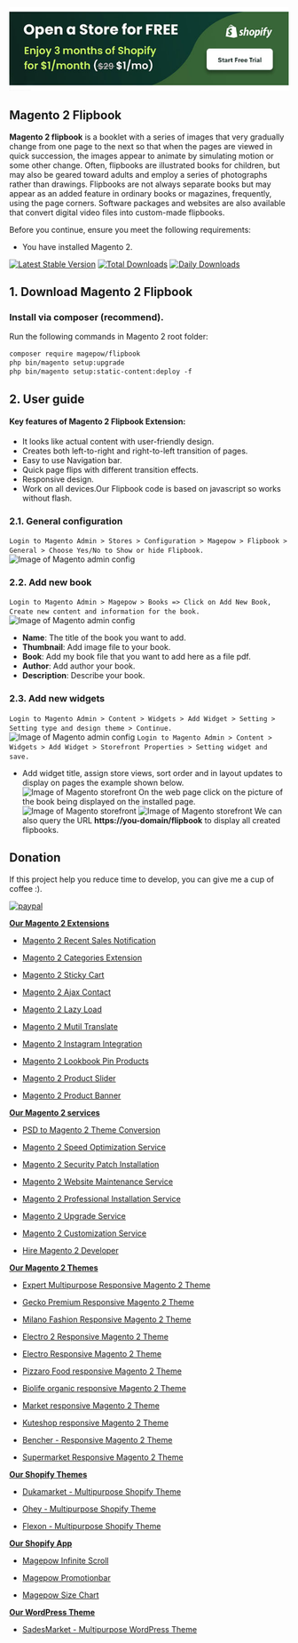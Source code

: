 [<img src="https://github.com/magepow/themeforest/blob/master/shopify/shopify_affiliate.jpg" >](https://shopify.pxf.io/VyL446)

## Magento 2 Flipbook
**Magento 2 flipbook** is a booklet with a series of images that very gradually change from one page to the next so that when the pages are viewed in quick succession, the images appear to animate by simulating motion or some other change. Often, flipbooks are illustrated books for children, but may also be geared toward adults and employ a series of photographs rather than drawings. Flipbooks are not always separate books but may appear as an added feature in ordinary books or magazines, frequently, using the page corners. Software packages and websites are also available that convert digital video files into custom-made flipbooks.

Before you continue, ensure you meet the following requirements:

  * You have installed Magento 2.

[![Latest Stable Version](https://poser.pugx.org/magepow/flipbook/v/stable)](https://packagist.org/packages/magepow/flipbook)
[![Total Downloads](https://poser.pugx.org/magepow/flipbook/downloads)](https://packagist.org/packages/magepow/flipbook)
[![Daily Downloads](https://poser.pugx.org/magepow/flipbook/d/daily)](https://packagist.org/packages/magepow/flipbook)

## 1. Download Magento 2 Flipbook

 ### Install via composer (recommend).
Run the following commands in Magento 2 root folder:
```
composer require magepow/flipbook
php bin/magento setup:upgrade
php bin/magento setup:static-content:deploy -f
```

## 2. User guide
   #### Key features of Magento 2 Flipbook Extension:
  * It looks like actual content with user-friendly design.
  * Creates both left-to-right and right-to-left transition of pages.
  * Easy to use Navigation bar.
  * Quick page flips with different transition effects.
  * Responsive design.
  * Work on all devices.Our Flipbook code is based on javascript so works without flash.
  ### 2.1. General configuration

  `Login to Magento Admin > Stores > Configuration > Magepow > Flipbook > General > Choose Yes/No to Show or hide Flipbook.`  
  ![Image of Magento admin config](https://github.com/magepow/magento2-flipbook/blob/master/media/configflipbook.png)
  ### 2.2. Add new book
   `Login to Magento Admin > Magepow > Books => Click on Add New Book, Create new content and information for the book.`
   ![Image of Magento admin config](https://github.com/magepow/magento2-flipbook/blob/master/media/addbook.png)
   * **Name**: The title of the book you want to add.
   * **Thumbnail**: Add image file to your book.
   * **Book**: Add my book file that you want to add here as a file pdf.
   * **Author**: Add author your book.
   * **Description**: Describe your book.
  ### 2.3. Add new widgets 

  `Login to Magento Admin > Content > Widgets > Add Widget > Setting > Setting type and design theme > Continue.`
  ![Image of Magento admin config](https://github.com/magepow/magento2-flipbook/blob/master/media/widget.png)
  `Login to Magento Admin > Content > Widgets > Add Widget > Storefront Properties > Setting widget and save.`
  * Add widget title, assign store views, sort order and in layout updates to display on pages the example shown below.
  ![Image of Magento storefront](https://github.com/magepow/magento2-flipbook/blob/master/media/settingwidget.png)
  On the web page click on the picture of the book being displayed on the installed page.
  ![Image of Magento storefront](https://github.com/magepow/magento2-flipbook/blob/master/media/widgetstorefront.png)
  ![Image of Magento storefront](https://github.com/magepow/magento2-flipbook/blob/master/media/result-front.png)
  We can also query the URL **https://you-domain/flipbook** to display all created flipbooks.
 ## Donation

If this project help you reduce time to develop, you can give me a cup of coffee :).

[![paypal](https://www.paypalobjects.com/en_US/i/btn/btn_donateCC_LG.gif)](https://www.paypal.com/paypalme/alopay)

      
**[Our Magento 2 Extensions](https://magepow.com/magento-2-extensions.html)**

* [Magento 2 Recent Sales Notification](https://magepow.com/magento-2-recent-order-notification.html)

* [Magento 2 Categories Extension](https://magepow.com/magento-categories-extension.html)

* [Magento 2 Sticky Cart](https://magepow.com/magento-sticky-cart.html)

* [Magento 2 Ajax Contact](https://magepow.com/magento-ajax-contact-form.html)

* [Magento 2 Lazy Load](https://magepow.com/magento-lazy-load.html)

* [Magento 2 Mutil Translate](https://magepow.com/magento-multi-translate.html)

* [Magento 2 Instagram Integration](https://magepow.com/magento-2-instagram.html)

* [Magento 2 Lookbook Pin Products](https://magepow.com/lookbook-pin-products.html)

* [Magento 2 Product Slider](https://magepow.com/magento-product-slider.html)

* [Magento 2 Product Banner](https://magepow.com/magento-2-banner-slider.html)

**[Our Magento 2 services](https://magepow.com/magento-services.html)**

* [PSD to Magento 2 Theme Conversion](https://alothemes.com/psd-to-magento-theme-conversion.html)

* [Magento 2 Speed Optimization Service](https://magepow.com/magento-speed-optimization-service.html)

* [Magento 2 Security Patch Installation](https://magepow.com/magento-security-patch-installation.html)

* [Magento 2 Website Maintenance Service](https://magepow.com/website-maintenance-service.html)

* [Magento 2 Professional Installation Service](https://magepow.com/professional-installation-service.html)

* [Magento 2 Upgrade Service](https://magepow.com/magento-upgrade-service.html)

* [Magento 2 Customization Service](https://magepow.com/customization-service.html)

* [Hire Magento 2 Developer](https://magepow.com/hire-magento-developer.html)

**[Our Magento 2 Themes](https://alothemes.com/)**

* [Expert Multipurpose Responsive Magento 2 Theme](https://1.envato.market/c/1314680/275988/4415?u=https://themeforest.net/item/expert-premium-responsive-magento-2-and-1-support-rtl-magento-2-/21667789)

* [Gecko Premium Responsive Magento 2 Theme](https://1.envato.market/c/1314680/275988/4415?u=https://themeforest.net/item/gecko-responsive-magento-2-theme-rtl-supported/24677410)

* [Milano Fashion Responsive Magento 2 Theme](https://1.envato.market/c/1314680/275988/4415?u=https://themeforest.net/item/milano-fashion-responsive-magento-1-2-theme/12141971)

* [Electro 2 Responsive Magento 2 Theme](https://1.envato.market/c/1314680/275988/4415?u=https://themeforest.net/item/electro2-premium-responsive-magento-2-rtl-supported/26875864)

* [Electro Responsive Magento 2 Theme](https://1.envato.market/c/1314680/275988/4415?u=https://themeforest.net/item/electro-responsive-magento-1-2-theme/17042067)

* [Pizzaro Food responsive Magento 2 Theme](https://1.envato.market/c/1314680/275988/4415?u=https://themeforest.net/item/pizzaro-food-responsive-magento-1-2-theme/19438157)

* [Biolife organic responsive Magento 2 Theme](https://1.envato.market/c/1314680/275988/4415?u=https://themeforest.net/item/biolife-organic-food-magento-2-theme-rtl-supported/25712510)

* [Market responsive Magento 2 Theme](https://1.envato.market/c/1314680/275988/4415?u=https://themeforest.net/item/market-responsive-magento-2-theme/22997928)

* [Kuteshop responsive Magento 2 Theme](https://1.envato.market/c/1314680/275988/4415?u=https://themeforest.net/item/kuteshop-multipurpose-responsive-magento-1-2-theme/12985435)

* [Bencher - Responsive Magento 2 Theme](https://1.envato.market/c/1314680/275988/4415?u=https://themeforest.net/item/bencher-responsive-magento-1-2-theme/15787772)

* [Supermarket Responsive Magento 2 Theme](https://1.envato.market/c/1314680/275988/4415?u=https://themeforest.net/item/supermarket-responsive-magento-1-2-theme/18447995)

**[Our Shopify Themes](https://themeforest.net/user/alotheme)**

* [Dukamarket - Multipurpose Shopify Theme](https://1.envato.market/c/1314680/275988/4415?u=https://themeforest.net/item/dukamarket-multipurpose-shopify-theme/36158349)

* [Ohey - Multipurpose Shopify Theme](https://1.envato.market/c/1314680/275988/4415?u=https://themeforest.net/item/ohey-multipurpose-shopify-theme/34624195)

* [Flexon - Multipurpose Shopify Theme](https://1.envato.market/c/1314680/275988/4415?u=https://themeforest.net/item/flexon-multipurpose-shopify-theme/33461048)

**[Our Shopify App](https://apps.shopify.com/partners/maggicart)**

* [Magepow Infinite Scroll](https://apps.shopify.com/magepow-infinite-scroll)

* [Magepow Promotionbar](https://apps.shopify.com/magepow-promotionbar)

* [Magepow Size Chart](https://apps.shopify.com/magepow-size-chart)

**[Our WordPress Theme](https://themeforest.net/user/alotheme/portfolio)**

* [SadesMarket - Multipurpose WordPress Theme](https://1.envato.market/c/1314680/275988/4415?u=https://themeforest.net/item/sadesmarket-multipurpose-wordpress-theme/35369933)

